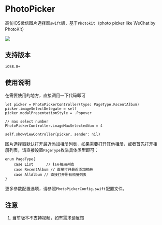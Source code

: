 # PhotoPicker

高仿iOS微信图片选择器`swift`版，基于`Photokit`（photo picker like WeChat by PhotoKit）

![](./swift-wechar-photo-picker.gif)

## 支持版本
```
iOS8.0+
```


## 使用说明

在需要使用的地方，直接调用一下代码即可

```
let picker = PhotoPickerController(type: PageType.RecentAlbum)
picker.imageSelectDelegate = self
picker.modalPresentationStyle = .Popover
        
// max select number
PhotoPickerController.imageMaxSelectedNum = 4
        
self.showViewController(picker, sender: nil)
```
图片选择器默认打开最近添加相册列表，如果需要打开其他相册，或者首先打开相册列表，请直接设置`PageType`枚举具体类型即可：

```
enum PageType{
    case List      // 打开相册列表
    case RecentAlbum // 直接打开最近添加相册
    case AllAlbum // 直接打开所有相册列表
}
```
更多参数配置选项，请参照`PhotoPickerConfig.swift`配置文件。

## 注意
1. 当前版本不支持视频，如有需求请反馈

